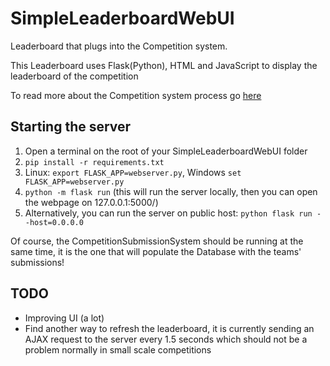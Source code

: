 # SimpleLeaderboardWebUI
Leaderboard that plugs into the Competition system.

This Leaderboard uses Flask(Python), HTML and JavaScript to display the leaderboard of the competition

To read more about the Competition system process go [here](https://github.com/dmateusp/CompetitionSubmissionSystem/blob/master/README.md)

## Starting the server
1. Open a terminal on the root of your SimpleLeaderboardWebUI folder
2. `pip install -r requirements.txt`
3. Linux: `export FLASK_APP=webserver.py`, Windows `set FLASK_APP=webserver.py`
4. `python -m flask run` (this will run the server locally, then you can open the webpage on 127.0.0.1:5000/)
5. Alternatively, you can run the server on public host: `python flask run --host=0.0.0.0`

Of course, the CompetitionSubmissionSystem should be running at the same time, it is the one that will populate the Database with the teams' submissions!

## TODO
* Improving UI (a lot)
* Find another way to refresh the leaderboard, it is currently sending an AJAX request to the server every 1.5 seconds which should not be a problem normally in small scale competitions
